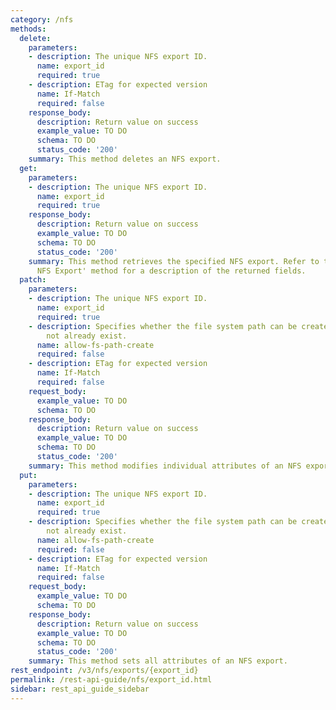 ```yaml
---
category: /nfs
methods:
  delete:
    parameters:
    - description: The unique NFS export ID.
      name: export_id
      required: true
    - description: ETag for expected version
      name: If-Match
      required: false
    response_body:
      description: Return value on success
      example_value: TO DO
      schema: TO DO
      status_code: '200'
    summary: This method deletes an NFS export.
  get:
    parameters:
    - description: The unique NFS export ID.
      name: export_id
      required: true
    response_body:
      description: Return value on success
      example_value: TO DO
      schema: TO DO
      status_code: '200'
    summary: This method retrieves the specified NFS export. Refer to the 'Modify
      NFS Export' method for a description of the returned fields.
  patch:
    parameters:
    - description: The unique NFS export ID.
      name: export_id
      required: true
    - description: Specifies whether the file system path can be created if it does
        not already exist.
      name: allow-fs-path-create
      required: false
    - description: ETag for expected version
      name: If-Match
      required: false
    request_body:
      example_value: TO DO
      schema: TO DO
    response_body:
      description: Return value on success
      example_value: TO DO
      schema: TO DO
      status_code: '200'
    summary: This method modifies individual attributes of an NFS export.
  put:
    parameters:
    - description: The unique NFS export ID.
      name: export_id
      required: true
    - description: Specifies whether the file system path can be created if it does
        not already exist.
      name: allow-fs-path-create
      required: false
    - description: ETag for expected version
      name: If-Match
      required: false
    request_body:
      example_value: TO DO
      schema: TO DO
    response_body:
      description: Return value on success
      example_value: TO DO
      schema: TO DO
      status_code: '200'
    summary: This method sets all attributes of an NFS export.
rest_endpoint: /v3/nfs/exports/{export_id}
permalink: /rest-api-guide/nfs/export_id.html
sidebar: rest_api_guide_sidebar
---
```

